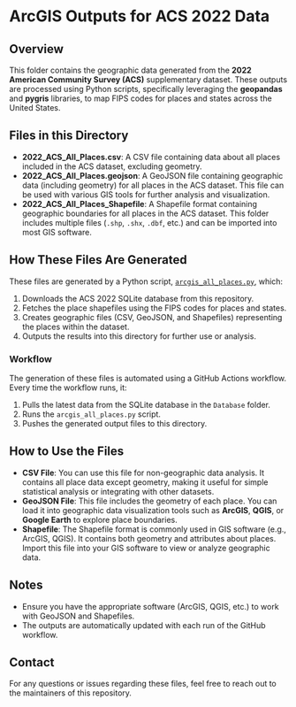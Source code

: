 # ArcGIS Outputs for ACS 2022 Data

## Overview
This folder contains the geographic data generated from the **2022 American Community Survey (ACS)** supplementary dataset. These outputs are processed using Python scripts, specifically leveraging the **geopandas** and **pygris** libraries, to map FIPS codes for places and states across the United States.

## Files in this Directory
- **2022_ACS_All_Places.csv**: A CSV file containing data about all places included in the ACS dataset, excluding geometry.
- **2022_ACS_All_Places.geojson**: A GeoJSON file containing geographic data (including geometry) for all places in the ACS dataset. This file can be used with various GIS tools for further analysis and visualization.
- **2022_ACS_All_Places_Shapefile**: A Shapefile format containing geographic boundaries for all places in the ACS dataset. This folder includes multiple files (`.shp`, `.shx`, `.dbf`, etc.) and can be imported into most GIS software.

## How These Files Are Generated
These files are generated by a Python script, [`arcgis_all_places.py`](../Scripts/EDA/arcgis_all_places.py), which:
1. Downloads the ACS 2022 SQLite database from this repository.
2. Fetches the place shapefiles using the FIPS codes for places and states.
3. Creates geographic files (CSV, GeoJSON, and Shapefiles) representing the places within the dataset.
4. Outputs the results into this directory for further use or analysis.

### Workflow
The generation of these files is automated using a GitHub Actions workflow. Every time the workflow runs, it:
1. Pulls the latest data from the SQLite database in the `Database` folder.
2. Runs the `arcgis_all_places.py` script.
3. Pushes the generated output files to this directory.

## How to Use the Files
- **CSV File**: You can use this file for non-geographic data analysis. It contains all place data except geometry, making it useful for simple statistical analysis or integrating with other datasets.
- **GeoJSON File**: This file includes the geometry of each place. You can load it into geographic data visualization tools such as **ArcGIS**, **QGIS**, or **Google Earth** to explore place boundaries.
- **Shapefile**: The Shapefile format is commonly used in GIS software (e.g., ArcGIS, QGIS). It contains both geometry and attributes about places. Import this file into your GIS software to view or analyze geographic data.

## Notes
- Ensure you have the appropriate software (ArcGIS, QGIS, etc.) to work with GeoJSON and Shapefiles.
- The outputs are automatically updated with each run of the GitHub workflow.

## Contact
For any questions or issues regarding these files, feel free to reach out to the maintainers of this repository.
